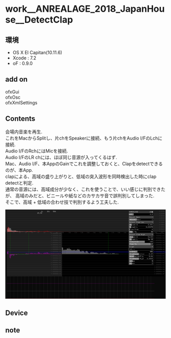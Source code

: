 # work__ANREALAGE_2018_JapanHouse__DetectClap #

## 環境 ##
*	OS X El Capitan(10.11.6)
*	Xcode : 7.2
*	oF : 0.9.0

## add on ##
ofxGui  
ofxOsc  
ofxXmlSettings  

## Contents ##
会場内音楽を再生.  
これをMacからSplitし、片chをSpeakerに接続、もう片chをAudio I/FのLchに接続.  
Audio I/FのRchにはMicを接続.  
Audio I/FのLR chには、ほぼ同じ音源が入ってくるはず.  
Mac、Audio I/F、本AppのGainでこれを調整しておくと、Clapをdetectできるのが、本App.  
clapによる、高域の盛り上がりと、低域の突入波形を同時検出した時にclap detectと判定.  
通常の音源には、高域成分が少なく、これを使うことで、いい感じに判別できたが、
高域のみだと、ビニールや紙などのカサカサ音で誤判別してしまった.  
そこで、高域 + 低域の合わせ技で判別するよう工夫した.  


![image](./image_0.png)  


## Device ##


## note ##






